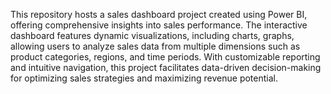 This repository hosts a sales dashboard project created using Power BI, offering comprehensive insights into sales performance. The interactive dashboard features dynamic visualizations, including charts, graphs, allowing users to analyze sales data from multiple dimensions such as product categories, regions, and time periods. With customizable reporting and intuitive navigation, this project facilitates data-driven decision-making for optimizing sales strategies and maximizing revenue potential.
